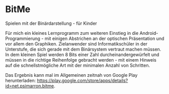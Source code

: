 # BitMe
Spielen mit der Binärdarstellung - für Kinder

Für mich ein kleines Lernprogramm zum weiteren Einstieg in die Android-Programmierung - mit 
einigen Abstrichen an der optischen Präsentation und vor allem den Graphiken. 
Zielanwender sind Informatikschüler in der Unterstufe, die sich gerade mit dem Binärsystem vertraut
machen müssen. In dem kleinen Spiel werden 8 Bits einer Zahl durcheinandergewürfelt und müssen
in die richtige Reihenfolge gebracht werden - mit einem Hinweis auf die schnellstmögliche Art
mit der minimalen Anzahl von Schritten.

Das Ergebnis kann mal im Allgemeinen zeitnah von Google Play herunterladen: https://play.google.com/store/apps/details?id=net.psimarron.bitme.
